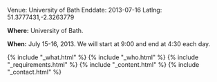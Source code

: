 Venue: University of Bath
Enddate: 2013-07-16
Latlng: 51.3777431,-2.3263779

<p><strong>Where:</strong> University of Bath.</p>
<p><strong>When:</strong> July 15-16, 2013. We will start at 9:00 and end at 4:30 each day.</p>
{% include "_what.html" %}
{% include "_who.html" %}
{% include "_requirements.html" %}
{% include "_content.html" %}
{% include "_contact.html" %}
